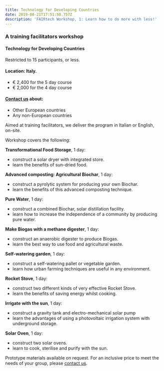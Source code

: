 ```yaml
---
title: Technology for Developing Countries
date: 2019-08-21T17:51:50.757Z
description: 'FAIRtech Workshop, 1: Learn how to do more with less!'
---
```

### A training facilitators workshop
#### Technology for Developing Countries

Restricted to 15 participants, or less.

#### Location: Italy.

- € 2,400 for the 5 day course
- € 2,000 for the 4 day course

#### [Contact us](https://rvo.lt/contact/) about:

- Other European countries
- Any non-European countries

Aimed at training facilitators, we deliver the program in Italian or English, on-site. 

Workshop covers the following:

**Transformational Food Storage**, 1 day:

- construct a solar dryer with integrated store.
- learn the benefits of sun-dried food.

**Advanced composting: Agricultural Biochar**, 1 day:

- construct a pyrolytic system for producing your own Biochar.
- learn the benefits of this advanced composting technique.

**Pure Water**, 1 day:

- construct a combined Biochar, solar distillation facility.
- learn how to increase the independence of a community by producing pure water.

**Make Biogas with a methane digester**, 1 day:

- construct an anaerobic digester to produce Biogas.
- learn the best way to use food and agricultural waste.

**Self-watering garden**, 1 day:

- construct a self-watering pallet or vegetable garden.
- learn how urban farming techniques are useful in any environment.

 
**Rocket Stove**, 1 day:

- construct two different kinds of very effective Rocket Stove.
- learn the benefits of saving energy whilst cooking.

**Irrigate with the sun**, 1 day:

- construct a gravity tank and electro-mechanical solar pump
- learn the advantages of using a photovoltaic irrigation system with underground storage.

**Solar Oven**, 1 day:

- construct two solar ovens.
- learn to cook, sterilise and purify with the sun.

Prototype materials available on request. For an inclusive price to meet the needs of your group, please [contact us](https://rvo.lt/contact/).
